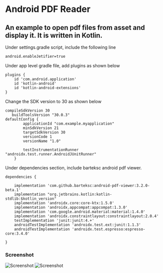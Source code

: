 # Android PDF Reader #

## An example to open pdf files from asset and display it. It is written in Kotlin. ##
Under settings.gradle script, include the following line
```
android.enableJetifier=true
```
Under app level gradle file, add plugins as shown below
```
plugins {
    id 'com.android.application'
    id 'kotlin-android'
    id 'kotlin-android-extensions'
}
```
Change the SDK version to 30 as shown below
```
compileSdkVersion 30
   buildToolsVersion "30.0.3"
defaultConfig {
        applicationId "com.example.myapplication"
        minSdkVersion 21
        targetSdkVersion 30
        versionCode 1
        versionName "1.0"

        testInstrumentationRunner "androidx.test.runner.AndroidJUnitRunner"
    }
```
Under dependencies section, include barteksc android pdf viewer.
```
dependencies {

    implementation 'com.github.barteksc:android-pdf-viewer:3.2.0-beta.1'
    implementation "org.jetbrains.kotlin:kotlin-stdlib:$kotlin_version"
    implementation 'androidx.core:core-ktx:1.5.0'
    implementation 'androidx.appcompat:appcompat:1.3.0'
    implementation 'com.google.android.material:material:1.4.0'
    implementation 'androidx.constraintlayout:constraintlayout:2.0.4'
    testImplementation 'junit:junit:4.+'
    androidTestImplementation 'androidx.test.ext:junit:1.1.3'
    androidTestImplementation 'androidx.test.espresso:espresso-core:3.4.0'

}
```
### Screenshot ###
![Screenshot](a11.png)
![Screenshot](a22.png)


